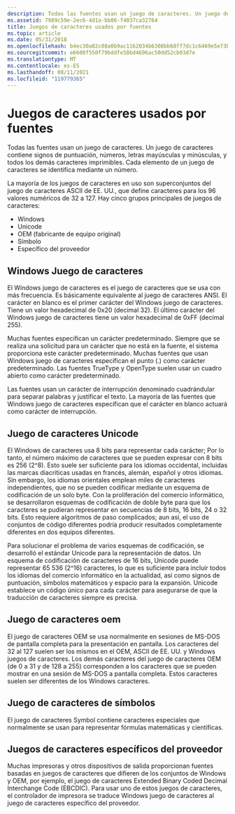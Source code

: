 ```yaml
---
description: Todas las fuentes usan un juego de caracteres. Un juego de caracteres contiene signos de puntuación, números, letras mayúsculas y minúsculas, y todos los demás caracteres imprimibles. Cada elemento de un juego de caracteres se identifica mediante un número.
ms.assetid: 7989c59e-2ec6-4d1a-bb86-f4037ca32764
title: Juegos de caracteres usados por fuentes
ms.topic: article
ms.date: 05/31/2018
ms.openlocfilehash: b4ec30a82c08a0b9ac1162034b6308bb68ff7dc1c6469e5e73bad2838b528eef
ms.sourcegitcommit: e6600f550f79bddfe58bd4696ac50dd52cb03d7e
ms.translationtype: MT
ms.contentlocale: es-ES
ms.lasthandoff: 08/11/2021
ms.locfileid: "119779365"
---
```

# <a name="character-sets-used-by-fonts"></a>Juegos de caracteres usados por fuentes

Todas las fuentes usan un juego de caracteres. Un juego de caracteres contiene signos de puntuación, números, letras mayúsculas y minúsculas, y todos los demás caracteres imprimibles. Cada elemento de un juego de caracteres se identifica mediante un número.

La mayoría de los juegos de caracteres en uso son superconjuntos del juego de caracteres ASCII de EE. UU., que define caracteres para los 96 valores numéricos de 32 a 127. Hay cinco grupos principales de juegos de caracteres:

-   Windows
-   Unicode
-   OEM (fabricante de equipo original)
-   Símbolo
-   Específico del proveedor

## <a name="windows-character-set"></a>Windows Juego de caracteres

El Windows juego de caracteres es el juego de caracteres que se usa con más frecuencia. Es básicamente equivalente al juego de caracteres ANSI. El carácter en blanco es el primer carácter del Windows juego de caracteres. Tiene un valor hexadecimal de 0x20 (decimal 32). El último carácter del Windows juego de caracteres tiene un valor hexadecimal de 0xFF (decimal 255).

Muchas fuentes especifican un carácter predeterminado. Siempre que se realiza una solicitud para un carácter que no está en la fuente, el sistema proporciona este carácter predeterminado. Muchas fuentes que usan Windows juego de caracteres especifican el punto (.) como carácter predeterminado. Las fuentes TrueType y OpenType suelen usar un cuadro abierto como carácter predeterminado.

Las fuentes usan un carácter de interrupción denominado cuadrándular para separar palabras y justificar el texto. La mayoría de las fuentes que Windows juego de caracteres especifican que el carácter en blanco actuará como carácter de interrupción.

## <a name="unicode-character-set"></a>Juego de caracteres Unicode

El Windows de caracteres usa 8 bits para representar cada carácter; Por lo tanto, el número máximo de caracteres que se pueden expresar con 8 bits es 256 (2^8). Esto suele ser suficiente para los idiomas occidental, incluidas las marcas diacríticas usadas en francés, alemán, español y otros idiomas. Sin embargo, los idiomas orientales emplean miles de caracteres independientes, que no se pueden codificar mediante un esquema de codificación de un solo byte. Con la proliferación del comercio informático, se desarrollaron esquemas de codificación de doble byte para que los caracteres se pudieran representar en secuencias de 8 bits, 16 bits, 24 o 32 bits. Esto requiere algoritmos de paso complicados; aun así, el uso de conjuntos de código diferentes podría producir resultados completamente diferentes en dos equipos diferentes.

Para solucionar el problema de varios esquemas de codificación, se desarrolló el estándar Unicode para la representación de datos. Un esquema de codificación de caracteres de 16 bits, Unicode puede representar 65 536 (2^16) caracteres, lo que es suficiente para incluir todos los idiomas del comercio informático en la actualidad, así como signos de puntuación, símbolos matemáticos y espacio para la expansión. Unicode establece un código único para cada carácter para asegurarse de que la traducción de caracteres siempre es precisa.

## <a name="oem-character-set"></a>Juego de caracteres oem

El juego de caracteres OEM se usa normalmente en sesiones de MS-DOS de pantalla completa para la presentación en pantalla. Los caracteres del 32 al 127 suelen ser los mismos en el OEM, ASCII de EE. UU. y Windows juegos de caracteres. Los demás caracteres del juego de caracteres OEM (de 0 a 31 y de 128 a 255) corresponden a los caracteres que se pueden mostrar en una sesión de MS-DOS a pantalla completa. Estos caracteres suelen ser diferentes de los Windows caracteres.

## <a name="symbol-character-set"></a>Juego de caracteres de símbolos

El juego de caracteres Symbol contiene caracteres especiales que normalmente se usan para representar fórmulas matemáticas y científicas.

## <a name="vendor-specific-character-sets"></a>Juegos de caracteres específicos del proveedor

Muchas impresoras y otros dispositivos de salida proporcionan fuentes basadas en juegos de caracteres que difieren de los conjuntos de Windows y OEM, por ejemplo, el juego de caracteres Extended Binary Coded Decimal Interchange Code (EBCDIC). Para usar uno de estos juegos de caracteres, el controlador de impresora se traduce Windows juego de caracteres al juego de caracteres específico del proveedor.

 

 



